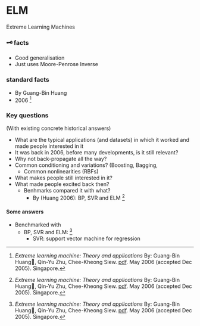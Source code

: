 # ELM

Extreme Learning Machines

### 🗝️ facts
* Good generalisation
* Just uses Moore-Penrose Inverse

### standard facts
* By Guang-Bin Huang
* 2006 [^Huang2006]

### Key questions
(With existing concrete historical answers)
* What are the typical applications (and datasets) in which it worked and made people interested in it
* It was back in 2006, before many developments, is it still relevant?
* Why not back-propagate all the way?
* Common conditioning and variations? (Boosting, Bagging,
    * Common nonlinearities (RBFs)
* What makes people still interested in it?
* What made people excited back then?
    * Benhmarks compared it with what?
        * By (Huang 2006): BP, SVR and ELM [^Huang2006]

#### Some answers
* Benchmarked with
    * BP, SVR and ELM: [^Huang2006]
        * SVR: support vector machine for regression


[^Huang2006]: *Extreme learning machine: Theory and applications*
    By: Guang-Bin Huang, Qin-Yu Zhu, Chee-Kheong Siew.
    [pdf](https://web.njit.edu/~usman/courses/cs675/ELM-NC-2006.pdf).
    May 2006 (accepted Dec 2005). Singapore.

[^HuangCode]: *Guang-Bin Huang*
    * His username: [zdx3578](https://github.com/zdx3578)
    * createamind.ai
    * twitter [createamindcn](https://twitter.com/createamindcn)
    * His old homepage http://www.ntu.edu.sg/home/egbhuang/index.html

[^usman]: Who is `usman`? *Usman Roshan*
    * Uploaded the pdf: https://web.njit.edu/~usman/courses/cs675/ELM-NC-2006.pdf
    * Has a course: [cs675](https://web.njit.edu/~usman/courses/cs675/) at njit (CS 675: Introduction to Machine learning)
    * Homepage: https://web.njit.edu/~usman/  
